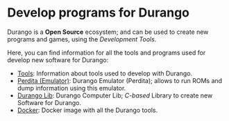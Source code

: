# Develop programs for Durango

Durango is a **Open Source** ecosystem; and can be used to create new programs and games, using the _Development Tools_.

Here, you can find information for all the tools and programs used for develop new software for Durango:

* [Tools](tools.md): Information about tools used to develop with Durango.
* [Perdita (Emulator)](perdita.md): Durango Emulator (Perdita); allows to run ROMs and dump information using this emulator.
* [Durango Lib](durangolib.md): Durango Computer Lib; _C-based_ Library to create new Software for Durango.
* [Docker](docker.md): Docker image with all the Durango tools.
